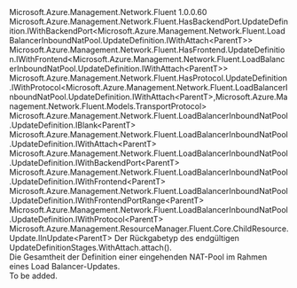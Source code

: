 <Type Name="IUpdateDefinition&lt;ParentT&gt;" FullName="Microsoft.Azure.Management.Network.Fluent.LoadBalancerInboundNatPool.UpdateDefinition.IUpdateDefinition&lt;ParentT&gt;">
  <TypeSignature Language="C#" Value="public interface IUpdateDefinition&lt;ParentT&gt; : Microsoft.Azure.Management.Network.Fluent.HasBackendPort.UpdateDefinition.IWithBackendPort&lt;Microsoft.Azure.Management.Network.Fluent.LoadBalancerInboundNatPool.UpdateDefinition.IWithAttach&lt;ParentT&gt;&gt;, Microsoft.Azure.Management.Network.Fluent.HasFrontend.UpdateDefinition.IWithFrontend&lt;Microsoft.Azure.Management.Network.Fluent.LoadBalancerInboundNatPool.UpdateDefinition.IWithAttach&lt;ParentT&gt;&gt;, Microsoft.Azure.Management.Network.Fluent.HasProtocol.UpdateDefinition.IWithProtocol&lt;Microsoft.Azure.Management.Network.Fluent.LoadBalancerInboundNatPool.UpdateDefinition.IWithAttach&lt;ParentT&gt;,Microsoft.Azure.Management.Network.Fluent.Models.TransportProtocol&gt;, Microsoft.Azure.Management.Network.Fluent.LoadBalancerInboundNatPool.UpdateDefinition.IBlank&lt;ParentT&gt;, Microsoft.Azure.Management.Network.Fluent.LoadBalancerInboundNatPool.UpdateDefinition.IWithAttach&lt;ParentT&gt;, Microsoft.Azure.Management.Network.Fluent.LoadBalancerInboundNatPool.UpdateDefinition.IWithBackendPort&lt;ParentT&gt;, Microsoft.Azure.Management.Network.Fluent.LoadBalancerInboundNatPool.UpdateDefinition.IWithFrontend&lt;ParentT&gt;, Microsoft.Azure.Management.Network.Fluent.LoadBalancerInboundNatPool.UpdateDefinition.IWithFrontendPortRange&lt;ParentT&gt;, Microsoft.Azure.Management.Network.Fluent.LoadBalancerInboundNatPool.UpdateDefinition.IWithProtocol&lt;ParentT&gt;, Microsoft.Azure.Management.ResourceManager.Fluent.Core.ChildResource.Update.IInUpdate&lt;ParentT&gt;" />
  <TypeSignature Language="ILAsm" Value=".class public interface auto ansi abstract IUpdateDefinition`1&lt;ParentT&gt; implements class Microsoft.Azure.Management.Network.Fluent.HasBackendPort.UpdateDefinition.IWithBackendPort`1&lt;class Microsoft.Azure.Management.Network.Fluent.LoadBalancerInboundNatPool.UpdateDefinition.IWithAttach`1&lt;!ParentT&gt;&gt;, class Microsoft.Azure.Management.Network.Fluent.HasFrontend.UpdateDefinition.IWithFrontend`1&lt;class Microsoft.Azure.Management.Network.Fluent.LoadBalancerInboundNatPool.UpdateDefinition.IWithAttach`1&lt;!ParentT&gt;&gt;, class Microsoft.Azure.Management.Network.Fluent.HasProtocol.UpdateDefinition.IWithProtocol`2&lt;class Microsoft.Azure.Management.Network.Fluent.LoadBalancerInboundNatPool.UpdateDefinition.IWithAttach`1&lt;!ParentT&gt;, class Microsoft.Azure.Management.Network.Fluent.Models.TransportProtocol&gt;, class Microsoft.Azure.Management.Network.Fluent.LoadBalancerInboundNatPool.UpdateDefinition.IBlank`1&lt;!ParentT&gt;, class Microsoft.Azure.Management.Network.Fluent.LoadBalancerInboundNatPool.UpdateDefinition.IWithAttach`1&lt;!ParentT&gt;, class Microsoft.Azure.Management.Network.Fluent.LoadBalancerInboundNatPool.UpdateDefinition.IWithBackendPort`1&lt;!ParentT&gt;, class Microsoft.Azure.Management.Network.Fluent.LoadBalancerInboundNatPool.UpdateDefinition.IWithFrontend`1&lt;!ParentT&gt;, class Microsoft.Azure.Management.Network.Fluent.LoadBalancerInboundNatPool.UpdateDefinition.IWithFrontendPortRange`1&lt;!ParentT&gt;, class Microsoft.Azure.Management.Network.Fluent.LoadBalancerInboundNatPool.UpdateDefinition.IWithProtocol`1&lt;!ParentT&gt;, class Microsoft.Azure.Management.ResourceManager.Fluent.Core.ChildResource.Update.IInUpdate`1&lt;!ParentT&gt;" />
  <TypeSignature Language="DocId" Value="T:Microsoft.Azure.Management.Network.Fluent.LoadBalancerInboundNatPool.UpdateDefinition.IUpdateDefinition`1" />
  <TypeSignature Language="VB.NET" Value="Public Interface IUpdateDefinition(Of ParentT)&#xA;Implements IBlank(Of ParentT), IInUpdate(Of ParentT), IWithAttach(Of ParentT), IWithBackendPort(Of IWithAttach(Of ParentT)), IWithBackendPort(Of ParentT), IWithFrontend(Of IWithAttach(Of ParentT)), IWithFrontend(Of ParentT), IWithFrontendPortRange(Of ParentT), IWithProtocol(Of IWithAttach(Of ParentT), TransportProtocol), IWithProtocol(Of ParentT)" />
  <TypeSignature Language="F#" Value="type IUpdateDefinition&lt;'ParentT&gt; = interface&#xA;    interface IBlank&lt;'ParentT&gt;&#xA;    interface IWithProtocol&lt;'ParentT&gt;&#xA;    interface IWithProtocol&lt;IWithAttach&lt;'ParentT&gt;, TransportProtocol&gt;&#xA;    interface IWithAttach&lt;'ParentT&gt;&#xA;    interface IInUpdate&lt;'ParentT&gt;&#xA;    interface IWithFrontend&lt;'ParentT&gt;&#xA;    interface IWithFrontend&lt;IWithAttach&lt;'ParentT&gt;&gt;&#xA;    interface IWithFrontendPortRange&lt;'ParentT&gt;&#xA;    interface IWithBackendPort&lt;'ParentT&gt;&#xA;    interface IWithBackendPort&lt;IWithAttach&lt;'ParentT&gt;&gt;" />
  <AssemblyInfo>
    <AssemblyName>Microsoft.Azure.Management.Network.Fluent</AssemblyName>
    <AssemblyVersion>1.0.0.60</AssemblyVersion>
  </AssemblyInfo>
  <TypeParameters>
    <TypeParameter Name="ParentT" />
  </TypeParameters>
  <Interfaces>
    <Interface>
      <InterfaceName>Microsoft.Azure.Management.Network.Fluent.HasBackendPort.UpdateDefinition.IWithBackendPort&lt;Microsoft.Azure.Management.Network.Fluent.LoadBalancerInboundNatPool.UpdateDefinition.IWithAttach&lt;ParentT&gt;&gt;</InterfaceName>
    </Interface>
    <Interface>
      <InterfaceName>Microsoft.Azure.Management.Network.Fluent.HasFrontend.UpdateDefinition.IWithFrontend&lt;Microsoft.Azure.Management.Network.Fluent.LoadBalancerInboundNatPool.UpdateDefinition.IWithAttach&lt;ParentT&gt;&gt;</InterfaceName>
    </Interface>
    <Interface>
      <InterfaceName>Microsoft.Azure.Management.Network.Fluent.HasProtocol.UpdateDefinition.IWithProtocol&lt;Microsoft.Azure.Management.Network.Fluent.LoadBalancerInboundNatPool.UpdateDefinition.IWithAttach&lt;ParentT&gt;,Microsoft.Azure.Management.Network.Fluent.Models.TransportProtocol&gt;</InterfaceName>
    </Interface>
    <Interface>
      <InterfaceName>Microsoft.Azure.Management.Network.Fluent.LoadBalancerInboundNatPool.UpdateDefinition.IBlank&lt;ParentT&gt;</InterfaceName>
    </Interface>
    <Interface>
      <InterfaceName>Microsoft.Azure.Management.Network.Fluent.LoadBalancerInboundNatPool.UpdateDefinition.IWithAttach&lt;ParentT&gt;</InterfaceName>
    </Interface>
    <Interface>
      <InterfaceName>Microsoft.Azure.Management.Network.Fluent.LoadBalancerInboundNatPool.UpdateDefinition.IWithBackendPort&lt;ParentT&gt;</InterfaceName>
    </Interface>
    <Interface>
      <InterfaceName>Microsoft.Azure.Management.Network.Fluent.LoadBalancerInboundNatPool.UpdateDefinition.IWithFrontend&lt;ParentT&gt;</InterfaceName>
    </Interface>
    <Interface>
      <InterfaceName>Microsoft.Azure.Management.Network.Fluent.LoadBalancerInboundNatPool.UpdateDefinition.IWithFrontendPortRange&lt;ParentT&gt;</InterfaceName>
    </Interface>
    <Interface>
      <InterfaceName>Microsoft.Azure.Management.Network.Fluent.LoadBalancerInboundNatPool.UpdateDefinition.IWithProtocol&lt;ParentT&gt;</InterfaceName>
    </Interface>
    <Interface>
      <InterfaceName>Microsoft.Azure.Management.ResourceManager.Fluent.Core.ChildResource.Update.IInUpdate&lt;ParentT&gt;</InterfaceName>
    </Interface>
  </Interfaces>
  <Docs>
    <typeparam name="ParentT">Der Rückgabetyp des endgültigen UpdateDefinitionStages.WithAttach.attach().</typeparam>
    <summary>
            Die Gesamtheit der Definition einer eingehenden NAT-Pool im Rahmen eines Load Balancer-Updates.
            </summary>
    <remarks>To be added.</remarks>
  </Docs>
  <Members />
</Type>